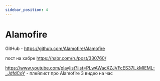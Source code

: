 ```yaml
---
sidebar_position: 4
---
```


# Alamofire

GitHub - https://github.com/Alamofire/Alamofire

пост на хабре https://habr.com/ru/post/330760/

https://www.youtube.com/playlist?list=PLwAWacXZJVFcES37I_kMIEML-_JdfdCoY - плейлист про Alamofire 3 видео на час 